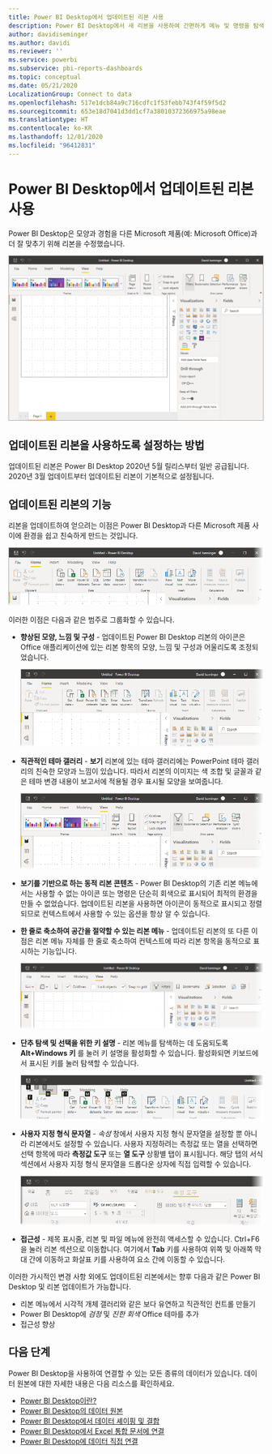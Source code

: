 ```yaml
---
title: Power BI Desktop에서 업데이트된 리본 사용
description: Power BI Desktop에서 새 리본을 사용하여 간편하게 메뉴 및 명령을 탐색
author: davidiseminger
ms.author: davidi
ms.reviewer: ''
ms.service: powerbi
ms.subservice: pbi-reports-dashboards
ms.topic: conceptual
ms.date: 05/21/2020
LocalizationGroup: Connect to data
ms.openlocfilehash: 517e1dcb84a9c716cdfc1f53febb743f4f59f5d2
ms.sourcegitcommit: 653e18d7041d3dd1cf7a38010372366975a98eae
ms.translationtype: HT
ms.contentlocale: ko-KR
ms.lasthandoff: 12/01/2020
ms.locfileid: "96412831"
---
```

# <a name="use-the-updated-ribbon-in-power-bi-desktop"></a>Power BI Desktop에서 업데이트된 리본 사용

Power BI Desktop은 모양과 경험을 다른 Microsoft 제품(예: Microsoft Office)과 더 잘 맞추기 위해 리본을 수정했습니다.

![Power BI Desktop의 새 리본](media/desktop-ribbon/desktop-ribbon-02.png)

## <a name="how-to-enable-the-updated-ribbon"></a>업데이트된 리본을 사용하도록 설정하는 방법

업데이트된 리본은 Power BI Desktop 2020년 5월 릴리스부터 일반 공급됩니다. 2020년 3월 업데이트부터 업데이트된 리본이 기본적으로 설정됩니다. 

## <a name="features-of-the-updated-ribbon"></a>업데이트된 리본의 기능

리본을 업데이트하여 얻으려는 이점은 Power BI Desktop과 다른 Microsoft 제품 사이에 환경을 쉽고 친숙하게 만드는 것입니다. 

![Power BI Desktop 리본의 클로즈업을 보여 주는 스크린샷.](media/desktop-ribbon/desktop-ribbon-03.png)

이러한 이점은 다음과 같은 범주로 그룹화할 수 있습니다.

* **향상된 모양, 느낌 및 구성** - 업데이트된 Power BI Desktop 리본의 아이콘은 Office 애플리케이션에 있는 리본 항목의 모양, 느낌 및 구성과 어울리도록 조정되었습니다.

    ![향상된 모양과 느낌](media/desktop-ribbon/desktop-ribbon-04.png)

* **직관적인 테마 갤러리** - **보기** 리본에 있는 테마 갤러리에는 PowerPoint 테마 갤러리의 친숙한 모양과 느낌이 있습니다. 따라서 리본의 이미지는 색 조합 및 글꼴과 같은 테마 변경 내용이 보고서에 적용될 경우 표시될 모양을 보여줍니다. 

    ![개선된 테마](media/desktop-ribbon/desktop-ribbon-05.png)

* **보기를 기반으로 하는 동적 리본 콘텐츠** - Power BI Desktop의 기존 리본 메뉴에서는 사용할 수 없는 아이콘 또는 명령은 단순히 회색으로 표시되어 최적의 환경을 만들 수 없었습니다. 업데이트된 리본을 사용하면 아이콘이 동적으로 표시되고 정렬되므로 컨텍스트에서 사용할 수 있는 옵션을 항상 알 수 있습니다.

* **한 줄로 축소하여 공간을 절약할 수 있는 리본 메뉴** - 업데이트된 리본의 또 다른 이점은 리본 메뉴 자체를 한 줄로 축소하여 컨텍스트에 따라 리본 항목을 동적으로 표시하는 기능입니다. 

    ![축소된 리본](media/desktop-ribbon/desktop-ribbon-06.png)

* **단추 탐색 및 선택을 위한 키 설명** - 리본 메뉴를 탐색하는 데 도움되도록 **Alt+Windows 키** 를 눌러 키 설명을 활성화할 수 있습니다. 활성화되면 키보드에서 표시된 키를 눌러 탐색할 수 있습니다.

    ![키 설명](media/desktop-ribbon/desktop-ribbon-07.png)

* **사용자 지정 형식 문자열** - *속성* 창에서 사용자 지정 형식 문자열을 설정할 뿐 아니라 리본에서도 설정할 수 있습니다. 사용자 지정하려는 측정값 또는 열을 선택하면 선택 항목에 따라 **측정값 도구** 또는 **열 도구** 상황별 탭이 표시됩니다. 해당 탭의 서식 섹션에서 사용자 지정 형식 문자열을 드롭다운 상자에 직접 입력할 수 있습니다.

    ![사용자 지정 형식 문자열](media/desktop-ribbon/desktop-ribbon-08.png)

* **접근성** - 제목 표시줄, 리본 및 파일 메뉴에 완전히 액세스할 수 있습니다. Ctrl+F6을 눌러 리본 섹션으로 이동합니다. 여기에서 **Tab** 키를 사용하여 위쪽 및 아래쪽 막대 간에 이동하고 화살표 키를 사용하여 요소 간에 이동할 수 있습니다.


이러한 가시적인 변경 사항 외에도 업데이트된 리본에서는 향후 다음과 같은 Power BI Desktop 및 리본 업데이트가 가능합니다.

* 리본 메뉴에서 시각적 개체 갤러리와 같은 보다 유연하고 직관적인 컨트롤 만들기
* Power BI Desktop에 *검정* 및 *진한 회색* Office 테마를 추가
* 접근성 향상


## <a name="next-steps"></a>다음 단계
Power BI Desktop을 사용하여 연결할 수 있는 모든 종류의 데이터가 있습니다. 데이터 원본에 대한 자세한 내용은 다음 리소스를 확인하세요.

* [Power BI Desktop이란?](../fundamentals/desktop-what-is-desktop.md)
* [Power BI Desktop의 데이터 원본](../connect-data/desktop-data-sources.md)
* [Power BI Desktop에서 데이터 셰이핑 및 결합](../connect-data/desktop-shape-and-combine-data.md)
* [Power BI Desktop에서 Excel 통합 문서에 연결](../connect-data/desktop-connect-excel.md)   
* [Power BI Desktop에 데이터 직접 연결](../connect-data/desktop-enter-data-directly-into-desktop.md)   
